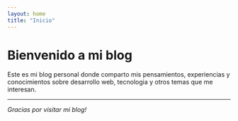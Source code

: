 ```yaml
---
layout: home
title: "Inicio"
---
```


# Bienvenido a mi blog

Este es mi blog personal donde comparto mis pensamientos, experiencias y conocimientos sobre desarrollo web, tecnologia y otros temas que me interesan.
 
---

*Gracias por visitar mi blog!*
